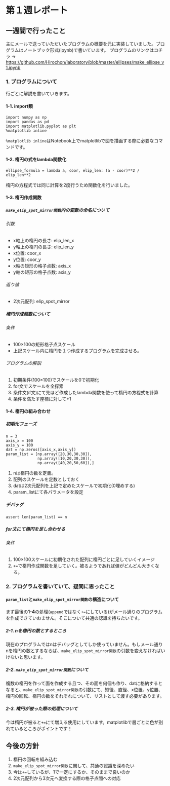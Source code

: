 # 第１週レポート

## 一週間で行ったこと
主にメールで送っていただいたプログラムの概要を元に実装していました。プログラムはノートブック形式(ipynb)で書いています。
プログラムのリンクはコチラ → https://github.com/Hirochon/laboratory/blob/master/ellipses/make_ellipse_v1.ipynb

### 1. プログラムについて
行ごとに解説を書いていきます。

#### 1-1. import類

```python: import.py
import numpy as np
import pandas as pd
import matplotlib.pyplot as plt
%matplotlib inline
```

`%matplotlib inline`はNotebook上でmatplotlibで図を描画する際に必要なコマンドです。

#### 1-2. 楕円の式をlambda関数化

```python: lambda.py
ellipse_formula = lambda a, coor, elip_len: (a - coor)**2 / elip_len**2
```

楕円の方程式では同じ計算を2度行うため関数化を行いました。

#### 1-3. 楕円作成関数
##### `make_elip_spot_mirror関数`内の変数の命名について

###### 引数
- x軸上の楕円の長さ: elip_len_x
- y軸上の楕円の長さ: elip_len_y
- x位置: coor_x
- y位置: coor_y
- x軸の矩形の格子点数: axis_x
- y軸の矩形の格子点数: axis_y

###### 返り値
- 2次元配列: elip_spot_mirror

##### 楕円作成関数について
###### 条件
- 100×100の矩形格子点スケール
- 上記スケール内に楕円を１つ作成するプログラムを完成させる。

###### プログラムの解説
1. 初期条件(100×100)でスケールを0で初期化
2. for文でスケールを全探索
3. 条件文(if文)にて先ほど作成したlambda関数を使って楕円の方程式を計算
4. 条件を満たす座標に対して+1

#### 1-4. 楕円の組み合わせ

##### 初期化フェーズ
```python: kumiawaseru.py
n = 3
axis_x = 100
axis_y = 100
dat = np.zeros([axis_x,axis_y])
param_list = [np.array([20,30,30,30]),
              np.array([10,20,30,30]),
              np.array([40,20,50,60]),]
```

1. nは楕円の数を定義。
2. 配列のスケールを定数としておく
3. datは2次元配列を上記で定めたスケールで初期化(0埋めする)
4. param_listにて各パラメータを設定

##### デバッグ
```python: debug.py
assert len(param_list) == n
```

##### for文にて楕円を足し合わせる
###### 条件
1. 100×100スケールに初期化された配列に楕円ごとに足していくイメージ
2. `+=`で楕円作成関数を足していく。被るようであれば値がどんどん大きくなる。


### 2. プログラムを書いていて、疑問に思ったこと
#### `param_list`と`make_elip_spot_mirror関数`の構造について
まず最後の**1-4**の処理(`append`ではなく`+=`にしている)がメール通りのプログラムを作成できていおません。そこについて共通の認識を持ちたいです。

##### 2-1. nを楕円の数とするところ
現在のプログラムではnはデバッグとしてしか使っていません。もしメール通りnを楕円の数とするならば、`make_elip_spot_mirror関数`の引数を変えなければいけないと思います。

##### 2-2. `make_elip_spot_mirror関数`について
複数の楕円を作って面を作成する且つ、その面を何個も作り、datに格納するとなると、`make_elip_spot_mirror関数`の引数にて、短径、直径、x位置、y位置、楕円の回転、楕円の数をそれぞれについて、リストとして渡す必要があります。

##### 2-3. 楕円が被った際の処理について
今は楕円が被ると`+=`にて増える使用にしています。matplotlibで層ごとに色が別れているところがポイントです！

## 今後の方針
1. 楕円の回転を組み込む
2. `make_elip_spot_mirror関数`に関して、共通の認識を深めたい
3. 今は`+=`しているが、1で一定にするか、そのままで良いのか
4. 2次元配列から3次元へ変換する際の格子点間への対応
